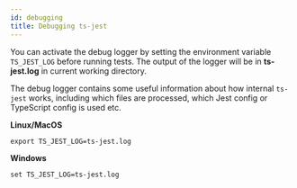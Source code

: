 ```yaml
---
id: debugging
title: Debugging ts-jest
---
```


You can activate the debug logger by setting the environment variable `TS_JEST_LOG` before running tests.
The output of the logger will be in **ts-jest.log** in current working directory.

The debug logger contains some useful information about how internal `ts-jest` works, including which files are processed,
which Jest config or TypeScript config is used etc.

**Linux/MacOS**

```
export TS_JEST_LOG=ts-jest.log
```

**Windows**

```
set TS_JEST_LOG=ts-jest.log
```
